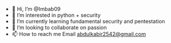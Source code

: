 - 👋 Hi, I’m @Imbab09
- 👀 I’m interested in python + security
- 🌱 I’m currently learning fundamental security and pentestation
- 💞️ I’m looking to collaborate on passion
- 📫 How to reach me Email abdulkabir2542@gmail.com

<!---
Imbab09/Imbab09 is a ✨ special ✨ repository because its `README.md` (this file) appears on your GitHub profile.
You can click the Preview link to take a look at your changes.
--->
